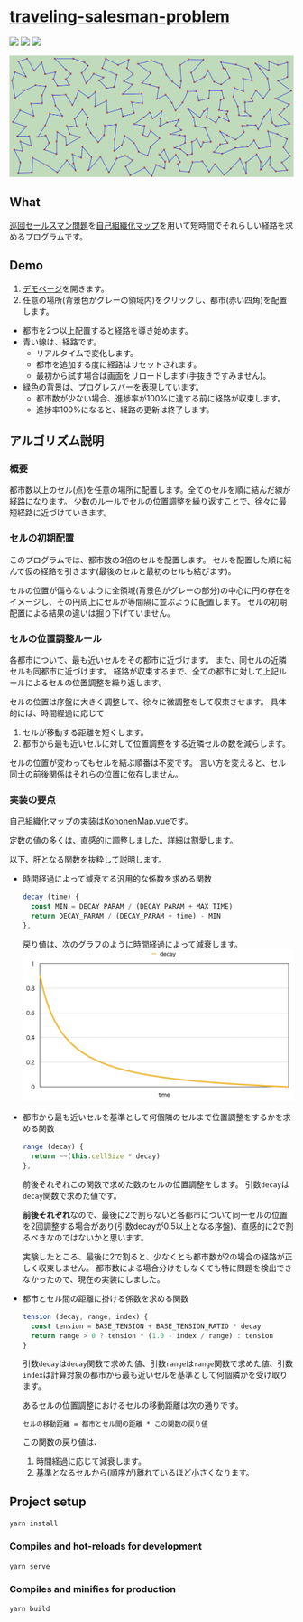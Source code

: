 # [traveling-salesman-problem](https://traveling-salesman-probl-885eb.firebaseapp.com/)

![](https://img.shields.io/badge/Vue.js-000.svg?logo=Vue.js&style=plastic)
![](https://img.shields.io/badge/JavaScript-000000.svg?logo=JavaScript&style=plastic)
![](https://img.shields.io/badge/macOS-000.svg?logo=macOS&style=plastic)


![](./docs/image/sample.png)

## What
[巡回セールスマン問題](https://ja.wikipedia.org/wiki/%E5%B7%A1%E5%9B%9E%E3%82%BB%E3%83%BC%E3%83%AB%E3%82%B9%E3%83%9E%E3%83%B3%E5%95%8F%E9%A1%8C)を[自己組織化マップ](https://ja.wikipedia.org/wiki/%E8%87%AA%E5%B7%B1%E7%B5%84%E7%B9%94%E5%8C%96%E5%86%99%E5%83%8F)を用いて短時間でそれらしい経路を求めるプログラムです。

## Demo

1. [デモページ](https://traveling-salesman-probl-885eb.firebaseapp.com/)を開きます。
1. 任意の場所(背景色がグレーの領域内)をクリックし、都市(赤い四角)を配置します。

* 都市を2つ以上配置すると経路を導き始めます。
* 青い線は、経路です。
  * リアルタイムで変化します。
  * 都市を追加する度に経路はリセットされます。
  * 最初から試す場合は画面をリロードします(手抜きですみません)。
* 緑色の背景は、プログレスバーを表現しています。
  * 都市数が少ない場合、進捗率が100%に達する前に経路が収束します。
  * 進捗率100%になると、経路の更新は終了します。


## アルゴリズム説明

### 概要
都市数以上のセル(点)を任意の場所に配置します。全てのセルを順に結んだ線が経路になります。 
少数のルールでセルの位置調整を繰り返すことで、徐々に最短経路に近づけていきます。

### セルの初期配置
このプログラムでは、都市数の3倍のセルを配置します。
セルを配置した順に結んで仮の経路を引きます(最後のセルと最初のセルも結びます)。

セルの位置が偏らないように全領域(背景色がグレーの部分)の中心に円の存在をイメージし、その円周上にセルが等間隔に並ぶように配置します。
セルの初期配置による結果の違いは掘り下げていません。


### セルの位置調整ルール
各都市について、最も近いセルをその都市に近づけます。
また、同セルの近隣セルも同都市に近づけます。
経路が収束するまで、全ての都市に対して上記ルールによるセルの位置調整を繰り返します。

セルの位置は序盤に大きく調整して、徐々に微調整をして収束させます。
具体的には、時間経過に応じて
1. セルが移動する距離を短くします。
1. 都市から最も近いセルに対して位置調整をする近隣セルの数を減らします。

セルの位置が変わってもセルを結ぶ順番は不変です。
言い方を変えると、セル同士の前後関係はそれらの位置に依存しません。


### 実装の要点

自己組織化マップの実装は[KohonenMap.vue](https://github.com/watanabe200ok/traveling-salesman-problem/blob/master/src/components/KohonenMap.vue)です。

定数の値の多くは、直感的に調整しました。詳細は割愛します。

以下、肝となる関数を抜粋して説明します。

* 時間経過によって減衰する汎用的な係数を求める関数

  ```JavaScript
  decay (time) {
    const MIN = DECAY_PARAM / (DECAY_PARAM + MAX_TIME)
    return DECAY_PARAM / (DECAY_PARAM + time) - MIN
  },
  ```

  戻り値は、次のグラフのように時間経過によって減衰します。
　![](./docs/image/decay.png)

* 都市から最も近いセルを基準として何個隣のセルまで位置調整をするかを求める関数

  ```JavaScript
  range (decay) {
    return ~~(this.cellSize * decay)
  },
  ```

  前後それぞれこの関数で求めた数のセルの位置調整をします。
  引数`decay`は`decay`関数で求めた値です。

  **前後それぞれ**なので、最後に2で割らないと各都市について同一セルの位置を2回調整する場合があり(引数decayが0.5以上となる序盤)、直感的に2で割るべきなのではないかと思います。
  
  実験したところ、最後に2で割ると、少なくとも都市数が2の場合の経路が正しく収束しません。
  都市数による場合分けをしなくても特に問題を検出できなかったので、現在の実装にしました。


* 都市とセル間の距離に掛ける係数を求める関数

  ```JavaScript
  tension (decay, range, index) {
    const tension = BASE_TENSION + BASE_TENSION_RATIO * decay
    return range > 0 ? tension * (1.0 - index / range) : tension
  }
  ```

  引数`decay`は`decay`関数で求めた値、引数`range`は`range`関数で求めた値、引数`index`は計算対象の都市から最も近いセルを基準として何個隣かを受け取ります。
  
  あるセルの位置調整におけるセルの移動距離は次の通りです。
 
  ```
  セルの移動距離 = 都市とセル間の距離 * この関数の戻り値
  ```

  この関数の戻り値は、
  1. 時間経過に応じて減衰します。
  1. 基準となるセルから(順序が)離れているほど小さくなります。


## Project setup
```
yarn install
```

### Compiles and hot-reloads for development
```
yarn serve
```

### Compiles and minifies for production
```
yarn build
```
